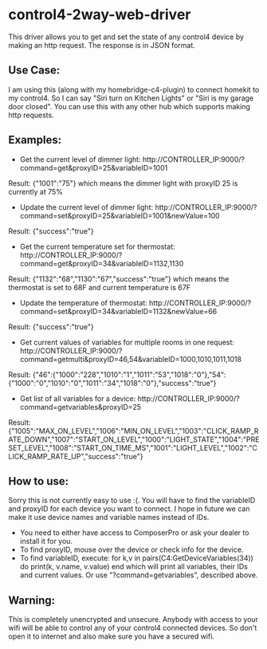 # control4-2way-web-driver

This driver allows you to get and set the state of any control4 device by making
an http request. The response is in JSON format.

Use Case:
---------
I am using this (along with my homebridge-c4-plugin) to connect homekit to my
control4. So I can say "Siri turn on Kitchen Lights" or "Siri is my garage door
closed". You can use this with any other hub which supports making http requests.

Examples:
----------
- Get the current level of dimmer light:
http://CONTROLLER_IP:9000/?command=get&proxyID=25&variableID=1001

Result: {"1001":"75"}
which means the dimmer light with proxyID 25 is currently at 75%

- Update the current level of dimmer light:
http://CONTROLLER_IP:9000/?command=set&proxyID=25&variableID=1001&newValue=100

Result: {"success":"true"}

- Get the current temperature set for thermostat:
http://CONTROLLER_IP:9000/?command=get&proxyID=34&variableID=1132,1130

Result: {"1132":"68","1130":"67","success":"true"}
which means the thermostat is set to 68F and current temperature is 67F

- Update the temperature of thermostat:
http://CONTROLLER_IP:9000/?command=set&proxyID=34&variableID=1132&newValue=66

Result: {"success":"true"}

- Get current values of variables for multiple rooms in one request:
http://CONTROLLER_IP:9000/?command=getmulti&proxyID=46,54&amp;variableID=1000,1010,1011,1018

Result: {"46":{"1000":"228","1010":"1","1011":"53","1018":"0"},"54":{"1000":"0","1010":"0","1011":"34","1018":"0"},"success":"true"}

- Get list of all variables for a device:
http://CONTROLLER_IP:9000/?command=getvariables&proxyID=25

Result: {"1005":"MAX_ON_LEVEL","1006":"MIN_ON_LEVEL","1003":"CLICK_RAMP_RATE_DOWN","1007":"START_ON_LEVEL","1000":"LIGHT_STATE","1004":"PRESET_LEVEL","1008":"START_ON_TIME_MS","1001":"LIGHT_LEVEL","1002":"CLICK_RAMP_RATE_UP","success":"true"}

How to use:
------------
Sorry this is not currently easy to use :(. You will have to find the variableID
and proxyID for each device you want to connect. I hope in future we can
make it use device names and variable names instead of IDs.

- You need to either have access to ComposerPro or ask your dealer to install it
for you.
- To find proxyID, mouse over the device or check info for the device.
- To find variableID, execute:
for k,v in pairs(C4:GetDeviceVariables(34)) do print(k, v.name, v.value) end
which will print all variables, their IDs and current values. Or use "?command=getvariables", described above.

Warning:
---------
This is completely unencrypted and unsecure. Anybody with access to your wifi
will be able to control any of your control4 connected devices. So don't open
it to internet and also make sure you have a secured wifi.
